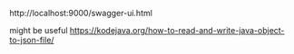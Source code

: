 http://localhost:9000/swagger-ui.html

might be useful
https://kodejava.org/how-to-read-and-write-java-object-to-json-file/